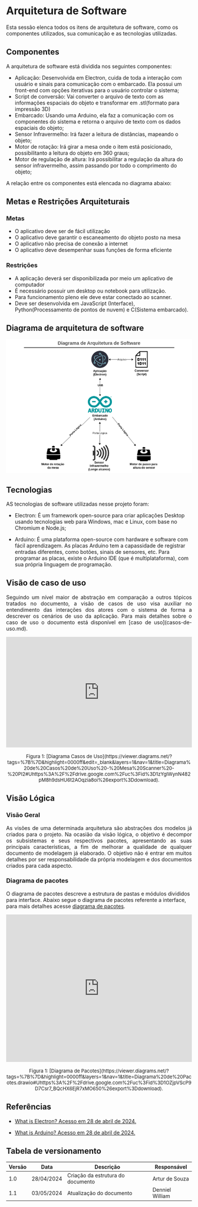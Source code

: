 
# Arquitetura de Software

Esta sessão elenca todos os itens de arquitetura de software, como os componentes utilizados, sua comunicação e as tecnologias utilizadas.

## Componentes 

A arquitetura de software está dividida nos seguintes componentes:

- Aplicação: Desenvolvida em Electron, cuida de toda a interação com usuário e sinais para comunicação com o embarcado. Ela possui um front-end com opções iterativas para o usuário controlar o sistema;
- Script de conversão: Vai converter o arquivo de texto com as informações espaciais do objeto e transformar em .stl(formato para impressão 3D)
- Embarcado: Usando uma Arduino, ela faz a comunicação com os componentes do sistema e retorna o arquivo de texto com os dados espaciais do objeto;
- Sensor Infravermelho: Irá fazer a leitura de distâncias, mapeando o objeto;
- Motor de rotação: Irá girar a mesa onde o item está posicionado, possibilitanto a leitura do objeto em 360 graus;
- Motor de regulação de altura: Irá possibilitar a regulação da altura do sensor infravermelho, assim passando por todo o comprimento do objeto;

A relação entre os componentes está elencada no diagrama abaixo:

## Metas e Restrições Arquiteturais
### Metas
- O aplicativo deve ser de fácil utilização
- O aplicativo deve garantir o escaneamento do objeto posto na mesa
- O aplicativo não precisa de conexão a internet
- O aplicativo deve desempenhar suas funções de forma eficiente

### Restrições
- A aplicação deverá ser disponibilizada por meio um aplicativo de computador
- É necessário possuir um desktop ou notebook para utilização.
- Para funcionamento pleno ele deve estar conectado ao scanner.
- Deve ser desenvolvida em JavaScript (Interface), Python(Processamento de pontos de nuvem) e C(Sistema embarcado).

## Diagrama de arquitetura de software 

![](../assets/software/diagrama-arquitetura.png)

## Tecnologias

AS tecnologias de software utilizadas nesse projeto foram:

- Electron: É um framework open-source para criar aplicações Desktop usando tecnologias web para Windows, mac e Linux, com base no Chromium e Node.js;

- Arduino: É uma plataforma open-source com hardware e software com fácil aprendizagem. As placas Arduino tem a capassidade de registrar entradas diferentes, como botões, sinais de sensores, etc. Para programar as placas, existe o Arduino IDE (que é multiplataforma), com sua própria linguagem de programação.

## Visão de caso de uso

<p style="text-align: justify">Seguindo um nível maior de abstração em comparação a outros tópicos tratados no documento, a visão de casos de uso visa auxiliar no entendimento das interações dos atores com o sistema de forma a descrever os cenários de uso da aplicação. Para mais detalhes sobre o caso de uso o documento está disponível em [caso de uso](casos-de-uso.md).</p>

<iframe frameborder="0" style="width:100%;height:300px;" src="https://viewer.diagrams.net/?tags=%7B%7D&highlight=0000ff&edit=_blank&layers=1&nav=1&title=Diagrama%20de%20Casos%20de%20Uso%20-%20Mesa%20Scanner%20-%20PI2#Uhttps%3A%2F%2Fdrive.google.com%2Fuc%3Fid%3D1zYgIWynN482pM8h9dsHU6t2AOqzia8oi%26export%3Ddownload"></iframe>
<font size="2"><p style="text-align: center">Figura 1: [Diagrama Casos de Uso](https://viewer.diagrams.net/?tags=%7B%7D&highlight=0000ff&edit=_blank&layers=1&nav=1&title=Diagrama%20de%20Casos%20de%20Uso%20-%20Mesa%20Scanner%20-%20PI2#Uhttps%3A%2F%2Fdrive.google.com%2Fuc%3Fid%3D1zYgIWynN482pM8h9dsHU6t2AOqzia8oi%26export%3Ddownload).</p></font>

## Visão Lógica
### Visão Geral
<p style="text-align: justify;">As visões de uma determinada arquitetura são abstrações dos modelos já criados para o projeto. Na ocasião da visão lógica, o objetivo é decompor os subsistemas e seus respectivos pacotes, apresentando as suas principais características, a fim de melhorar a qualidade de qualquer documento de modelagem já elaborado. O objetivo não é entrar em muitos detalhes por ser responsabilidade da própria modelagem e dos documentos criados para cada aspecto.</p> 

### Diagrama de pacotes
O diagrama de pacotes descreve a estrutura de pastas e módulos divididos para interface. Abaixo segue o diagrama de pacotes referente a interface, para mais detalhes acesse [diagrama de pacotes](diagrama-de-pacotes.md).

<iframe frameborder="0" style="width:100%;height:400px;" src="https://viewer.diagrams.net/?tags=%7B%7D&highlight=0000ff&layers=1&nav=1&title=Diagrama%20de%20Pacotes.drawio#Uhttps%3A%2F%2Fdrive.google.com%2Fuc%3Fid%3D1OZjpVScP9D7Csr7_BQcHX6EjR7xMO650%26export%3Ddownload"></iframe>
<font size="2"><p style="text-align: center">Figura 1: [Diagrama de Pacotes](https://viewer.diagrams.net/?tags=%7B%7D&highlight=0000ff&layers=1&nav=1&title=Diagrama%20de%20Pacotes.drawio#Uhttps%3A%2F%2Fdrive.google.com%2Fuc%3Fid%3D1OZjpVScP9D7Csr7_BQcHX6EjR7xMO650%26export%3Ddownload).</p></font>

## Referências
- [What is Electron? Acesso em 28 de abril de 2024.](https://www.electronjs.org/docs/latest/)

- [What is Arduino? Acesso em 28 de abril de 2024.](https://docs.arduino.cc/learn/starting-guide/whats-arduino/?_gl=1*23ysxj*_ga*MTE4MTM4NjIyMS4xNzE0MzI5NTA3*_ga_NEXN8H46L5*MTcxNDMyOTUwNi4xLjEuMTcxNDMyOTU0MS4wLjAuMTI1MzcwNzA4Mw..*_fplc*cTIzWiUyRjhGOVMlMkZVbUlwOXY4U2ptYnJXUEJXUER4ODFoZUg3c1g3QkNVT3djVkpoRTF5MEE0dVBIYlVWRmI3RGlZVHJXNHZlMm5KUmhhcVJHSTc5RW5CSWtCVDFSRGd1SjVhR08wNXlWSW1EZGVKTHZORm5mTzJVajk3QWFtdyUzRCUzRA..)

## Tabela de versionamento

| Versão| Data | Descrição | Responsável|
|-------|------|-----------|------------|
| 1.0 | 28/04/2024 | Criação da estrutura do documento | Artur de Souza |
| 1.1 | 03/05/2024 | Atualização do documento | Denniel William |



